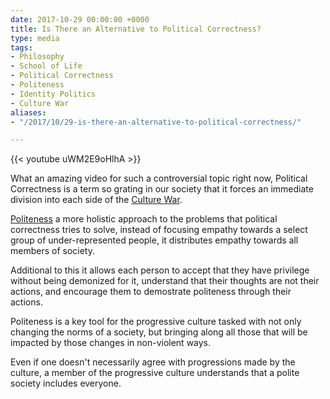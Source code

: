 ```yaml
---
date: 2017-10-29 00:00:00 +0000
title: Is There an Alternative to Political Correctness?
type: media
tags:
- Philosophy
- School of Life
- Political Correctness
- Politeness
- Identity Politics
- Culture War
aliases:
- "/2017/10/29-is-there-an-alternative-to-political-correctness/"

---
```

{{< youtube uWM2E9oHlhA >}}

What an amazing video for such a controversial topic right now, Political Correctness is a term so grating in our society that it forces an immediate division into each side of the [Culture War](/tags/culture-war).

[Politeness](/tags/politeness) a more holistic approach to the problems that political correctness tries to solve, instead of focusing empathy towards a select group of under-represented people, it distributes empathy towards all members of society.

Additional to this it allows each person to accept that they have privilege without being demonized for it, understand that their thoughts are not their actions, and encourage them to demostrate politeness through their actions.

Politeness is a key tool for the progressive culture tasked with not only changing the norms of a society, but bringing along all those that will be impacted by those changes in non-violent ways.

Even if one doesn't necessarily agree with progressions made by the culture, a member of the progressive culture understands that a polite society includes everyone.
